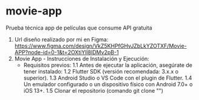 
# movie-app
Prueba técnica app de películas que consume API gratuita

1. Url diseño realizado por mi en Figma: https://www.figma.com/design/VkZ5KHPfGHvJZbLkYZOTXF/Movie-APP?node-id=0-1&t=2OXtiYIl8IDMv2pB-1
2. Movie App - Instrucciones de Instalación y Ejecución:
   -  Requisitos previos:
      1.1 Antes de ejecutar la aplicación, asegúrate de tener instalado:
      1.2 Flutter SDK (versión recomendada: 3.x.x o superior).
      1.3 Android Studio o VS Code con el plugin de Flutter.
      1.4 Un emulador configurado o un dispositivo físico con Android 7.0+ o iOS 13+.
      1.5 Clonar el repositorio (comando git clone "")

